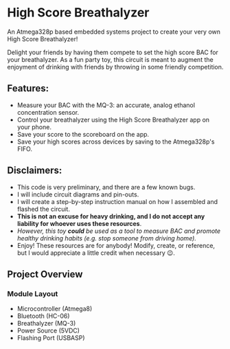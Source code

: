 # High Score Breathalyzer

An Atmega328p based embedded systems project to create your very own High Score Breathalyzer!

Delight your friends by having them compete to set the high score BAC for your breathalyzer.  As a fun party toy, this circuit is meant to augment the enjoyment of drinking with friends by throwing in some friendly competition.

## Features:
- Measure your BAC with the MQ-3: an accurate, analog ethanol concentration sensor.
- Control your breathalyzer using the High Score Breathalyzer app on your phone.
- Save your score to the scoreboard on the app.
- Save your high scores across devices by saving to the Atmega328p's FIFO.

## Disclaimers:
- This code is very preliminary, and there are a few known bugs.
- I will include circuit diagrams and pin-outs.
- I will create a step-by-step instruction manual on how I assembled and flashed the circuit.
- **This is not an excuse for heavy drinking, and I do not accept any liability for whoever uses these resources**.
- _However, this toy **could** be used as a tool to measure BAC and promote healthy drinking habits (e.g. stop someone from driving home)._
- Enjoy! These resources are for anybody! Modify, create, or reference, but I would appreciate a little credit when necessary :wink:.

## Project Overview
### Module Layout
- Microcontroller (Atmega8)
- Bluetooth (HC-06)
- Breathalyzer (MQ-3)
- Power Source (5VDC)
- Flashing Port (USBASP)
